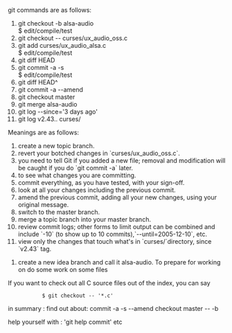 git commands are as follows:<ol>
<li>git checkout -b alsa-audio</li>
$  edit/compile/test</li>
<li>git checkout -- curses/ux_audio_oss.c</li>
<li>git add curses/ux_audio_alsa.c</li>
$  edit/compile/test
<li>git diff HEAD</li>
<li>git commit -a -s</li>
$  edit/compile/test
<li>git diff HEAD^</li>
<li>git commit -a --amend</li>
<li>git checkout master</li>
<li>git merge alsa-audio</li>
<li>git log --since='3 days ago'</li>
<li>git log v2.43.. curses/</li>
</ol>

Meanings are as follows:<ol>
<li> create a new topic branch.</li>
<li> revert your botched changes in `curses/ux_audio_oss.c`.</li>
<li> you need to tell Git if you added a new file; removal and modification will be caught if you do `git commit -a` later.</li>
<li> to see what changes you are committing.</li>
<li> commit everything, as you have tested, with your sign-off.</li>
<li> look at all your changes including the previous commit.</li>
<li> amend the previous commit, adding all your new changes, using your original message.</li>
<li> switch to the master branch.</li>
<li> merge a topic branch into your master branch.</li>
<li> review commit logs; other forms to limit output can be combined and include `-10` (to show up to 10 commits),`--until=2005-12-10`, etc.</li>
<li> view only the changes that touch what's in `curses/`directory, since `v2.43` tag.</li>
</ol>

1. create a new idea branch and call it alsa-audio. To prepare for working on <branch>
 do some work on some files 

 If you want to check out all C source files out of the index, you
           can say

               $ git checkout -- '*.c'
in summary :
find out about:
commit -a -s --amend 
checkout master -- <path>  -b 

help yourself with : 'git help commit' etc



